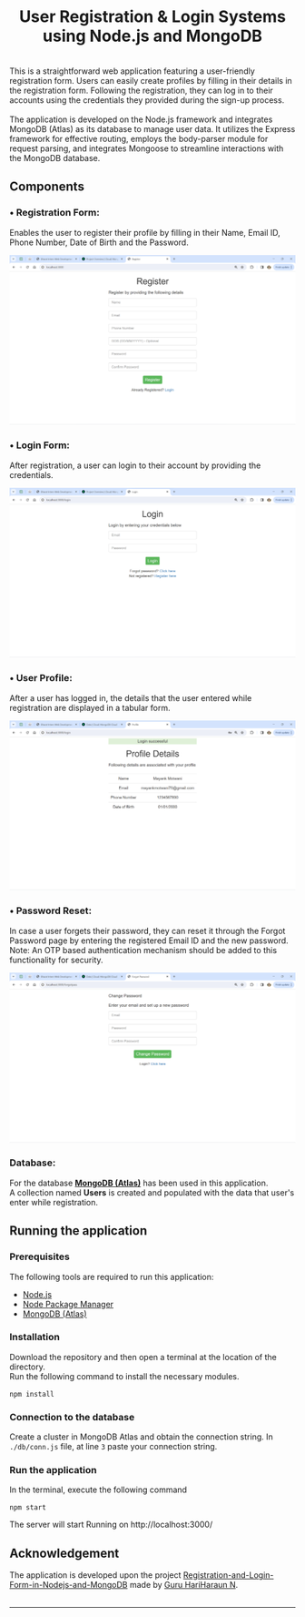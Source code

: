 <h1 align="center">
  <b>User Registration & Login Systems<br /> using Node.js and MongoDB </b>
</h1>
<br />
This is a straightforward web application featuring a user-friendly registration form. Users can easily create profiles by filling in their details in the registration form. Following the registration, they can log in to their accounts using the credentials they provided during the sign-up process.
<br /><br />
The application is developed on the Node.js framework and integrates MongoDB (Atlas) as its database to manage user data. It utilizes the Express framework for effective routing, employs the body-parser module for request parsing, and integrates Mongoose to streamline interactions with the MongoDB database.

## Components

### • Registration Form:
Enables the user to register their profile by filling in their Name, Email ID, Phone Number, Date of Birth and the Password.

<img src="./images/registration.png">

### • Login Form:
After registration, a user can login to their account by providing the credentials.

<img src="./images/login.png">

### • User Profile:
After a user has logged in, the details that the user entered while registration are displayed in a tabular form.

<img src="./images/profile.png">

### • Password Reset:
In case a user forgets their password, they can reset it through the Forgot Password page by entering the registered Email ID and the new password.<br />
Note: An OTP based authentication mechanism should be added to this functionality for security.

<img src="./images/forgotPass.png">

### Database:
For the database **[MongoDB (Atlas)](https://www.mongodb.com/cloud/atlas)** has been used in this application.<br />
A collection named **Users** is created and populated with the data that user's enter while registration.

## Running the application
### Prerequisites
The following tools are required to run this application:

- [Node.js](https://nodejs.org/en/)
- [Node Package Manager](https://www.npmjs.com/get-npm)
- [MongoDB (Atlas)](https://www.mongodb.com/cloud/atlas)

### Installation
Download the repository and then open a terminal at the location of the directory.<br />
Run the following command to install the necessary modules.
```
npm install
```
### Connection to the database
Create a cluster in MongoDB Atlas and obtain the connection string.
In ```./db/conn.js``` file, at line ```3``` paste your connection string.

### Run the application
In the terminal, execute the following command
```
npm start
```
The server will start Running on http://localhost:3000/

## Acknowledgement
The application is developed upon the project [Registration-and-Login-Form-in-Nodejs-and-MongoDB](https://github.com/guruhariharaun/Registration-and-Login-Form-in-Nodejs-and-MongoDB) made by [Guru HariHaraun N](https://github.com/guruhariharaun).
<br /><br />
<hr>
